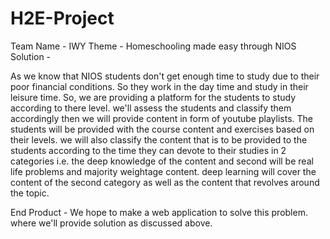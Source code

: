 # H2E-Project
 Team Name - IWY
 Theme - Homeschooling made easy through NIOS
 Solution - 
 
As we know that NIOS students don't get enough time to study due to their poor financial conditions. So they work in the day time and study in their leisure time. So,
we are providing a platform for the students to study according to there level. we'll assess the students and classify them accordingly then we will provide content in form of youtube playlists. The students will be provided with the course content and exercises based on their levels. we will also classify the content that is to be provided to the students according to the time they can devote to their studies in 2 categories i.e. the deep knowledge of the content and second will be real life problems and majority weightage content. deep learning will cover the content of the second category as well as the content that revolves around the topic.

End Product - 
We hope to make a web application to solve this problem. where we'll provide solution as discussed above.
